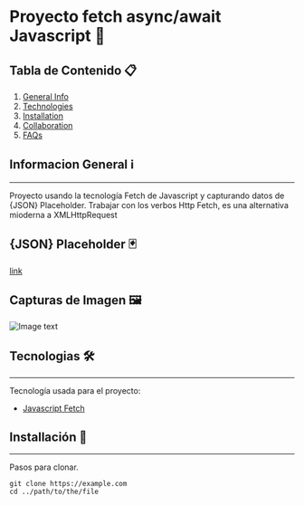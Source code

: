 # Proyecto fetch async/await Javascript 🚀

## Tabla de Contenido 📋

1. [General Info](#general-info)
2. [Technologies](#technologies)
3. [Installation](#installation)
4. [Collaboration](#collaboration)
5. [FAQs](#faqs)

## Informacion General ℹ️

***
Proyecto usando la tecnología Fetch de Javascript y capturando datos de {JSON} Placeholder.
Trabajar con los verbos Http
Fetch, es una alternativa mioderna a XMLHttpRequest

## {JSON} Placeholder 🃏
[link](https://jsonplaceholder.typicode.com/)

## Capturas de Imagen 🖼️

![Image text](https://www....)

## Tecnologias 🛠️

***
Tecnología usada para el proyecto:

* [Javascript Fetch](https://developer.mozilla.org/es/docs/Web/API/Fetch_API/Using_Fetch)

## Installación 🔧

***
Pasos para clonar.

```
git clone https://example.com
cd ../path/to/the/file
```
